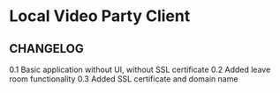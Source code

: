 # Local Video Party Client

## CHANGELOG

0.1 Basic application without UI, without SSL certificate
0.2 Added leave room functionality
0.3 Added SSL certificate and domain name